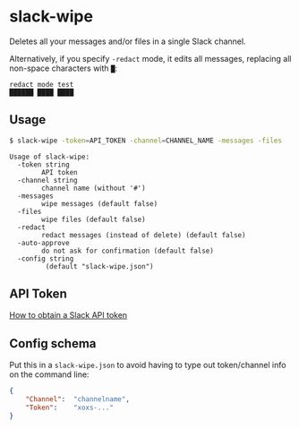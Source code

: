 # slack-wipe

Deletes all your messages and/or files in a single Slack channel.

Alternatively, if you specify `-redact` mode, it edits all messages, replacing all non-space characters with `█`:

```text
redact mode test
██████ ████ ████
```


## Usage

```sh
$ slack-wipe -token=API_TOKEN -channel=CHANNEL_NAME -messages -files
```

```
Usage of slack-wipe:
  -token string
        API token
  -channel string
        channel name (without '#')
  -messages
        wipe messages (default false)
  -files
        wipe files (default false)
  -redact
        redact messages (instead of delete) (default false)
  -auto-approve
        do not ask for confirmation (default false)
  -config string
         (default "slack-wipe.json")
```

## API Token

[How to obtain a Slack API token](https://github.com/jackellenberger/emojme#finding-a-slack-token)

## Config schema

Put this in a `slack-wipe.json` to avoid having to type out token/channel info on the command line:

```json
{
    "Channel":  "channelname",
    "Token":    "xoxs-..."
}
```
